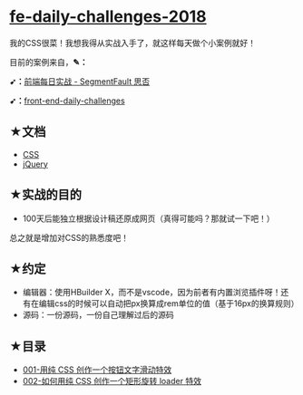 # [fe-daily-challenges-2018](https://github.com/ppambler/fe-daily-challenges-2018)

我的CSS很菜！我想我得从实战入手了，就这样每天做个小案例就好！

目前的案例来自，**✎：**

**➹：**[前端每日实战 - SegmentFault 思否](https://segmentfault.com/blog/comehope?page=1)

**➹：**[front-end-daily-challenges](https://github.com/comehope/front-end-daily-challenges)

## ★文档

- [CSS](http://css.doyoe.com/)
- [jQuery](http://jquery.cuishifeng.cn/)

## ★实战的目的

- 100天后能独立根据设计稿还原成网页（真得可能吗？那就试一下吧！）

总之就是增加对CSS的熟悉度吧！

## ★约定

- 编辑器：使用HBuilder X，而不是vscode，因为前者有内置浏览插件呀！还有在编辑css的时候可以自动把px换算成rem单位的值（基于16px的换算规则）
- 源码：一份源码，一份自己理解过后的源码

## ★目录

- [001-用纯 CSS 创作一个按钮文字滑动特效](./001-button-text-staggered-sliding-effects/README.md)
- [002-如何用纯 CSS 创作一个矩形旋转 loader 特效](./002-rectangular-rotating-loader-animation/README.md)



